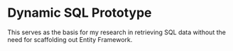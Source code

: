# Dynamic SQL Prototype

This serves as the basis for my research in retrieving SQL data without the need for scaffolding out Entity Framework.